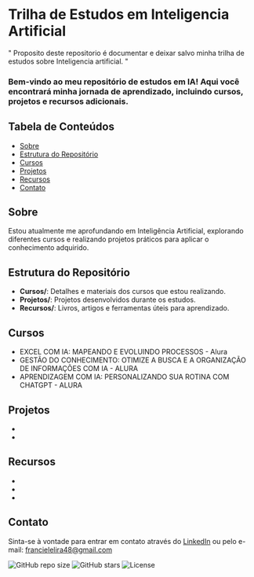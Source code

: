 # Trilha de Estudos em Inteligencia Artificial
" Proposito deste repositorio é documentar e deixar salvo minha trilha de estudos sobre Inteligencia artificial. "

### Bem-vindo ao meu repositório de estudos em IA! Aqui você encontrará minha jornada de aprendizado, incluindo cursos, projetos e recursos adicionais.

## Tabela de Conteúdos
- [Sobre](#sobre)
- [Estrutura do Repositório](#estrutura-do-repositório)
- [Cursos](#cursos)
- [Projetos](#projetos)
- [Recursos](#recursos)
- [Contato](#contato)

## Sobre
Estou atualmente me aprofundando em Inteligência Artificial, explorando diferentes cursos e realizando projetos práticos para aplicar o conhecimento adquirido.

## Estrutura do Repositório
- **Cursos/**: Detalhes e materiais dos cursos que estou realizando.
- **Projetos/**: Projetos desenvolvidos durante os estudos.
- **Recursos/**: Livros, artigos e ferramentas úteis para aprendizado.

## Cursos
- EXCEL COM IA: MAPEANDO E EVOLUINDO PROCESSOS - Alura
- GESTÃO DO CONHECIMENTO: OTIMIZE A BUSCA E A ORGANIZAÇÃO DE INFORMAÇÕES COM IA - ALURA
- APRENDIZAGEM COM IA: PERSONALIZANDO SUA ROTINA COM CHATGPT - ALURA

## Projetos
- 
- 

## Recursos
- 
- 
- 


## Contato
Sinta-se à vontade para entrar em contato através do [LinkedIn](www.linkedin.com/in/franciele-lira) ou pelo e-mail: francielelira48@gmail.com



![GitHub repo size](https://img.shields.io/github/repo-size/franciele-lira/seu-repositorio)
![GitHub stars](https://img.shields.io/github/stars/franciele-lira/seu-repositorio?style=social)
![License](https://img.shields.io/github/license/franciele-lira/seu-repositorio)
